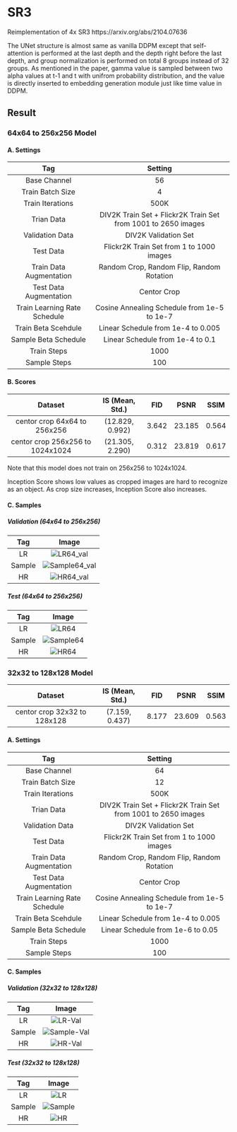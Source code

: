 # SR3
<p> Reimplementation of 4x SR3 https://arxiv.org/abs/2104.07636 </p>
<p> The UNet structure is almost same as vanilla DDPM except that self-attention is performed at the last depth and the depth right before the last depth, and group normalization is performed on total 8 groups instead of 32 groups. As mentioned in the paper, gamma value is sampled between two alpha values at t-1 and t with unifrom probability distribution, and the value is directly inserted to embedding generation module just like time value in DDPM. </p>

## Result

### 64x64 to 256x256 Model

#### A. Settings
|Tag|Setting|
|:---:|:---:|
|Base Channel|56|
|Train Batch Size|4|
|Train Iterations|500K|
|Trian Data|DIV2K Train Set + Flickr2K Train Set from 1001 to 2650 images|
|Validation Data|DIV2K Validation Set|
|Test Data|Flickr2K Train Set from 1 to 1000 images|
|Train Data Augmentation|Random Crop, Random Flip, Random Rotation|
|Test Data Augmentation|Centor Crop|
|Train Learning Rate Schedule|Cosine Annealing Schedule from 1e-5 to 1e-7|
|Train Beta Scehdule|Linear Schedule from 1e-4 to 0.005|
|Sample Beta Schedule|Linear Schedule from 1e-4 to 0.1|
|Train Steps|1000|
|Sample Steps|100|

#### B. Scores
|Dataset|IS (Mean, Std.)|FID|PSNR|SSIM|
|:---:|:---:|:---:|:---:|:---:|
|centor crop 64x64 to 256x256|(12.829, 0.992)|3.642|23.185|0.564|
|centor crop 256x256 to 1024x1024|(21.305, 2.290)|0.312|23.819|0.617|

<p>Note that this model does not train on 256x256 to 1024x1024.</p>
<p>Inception Score shows low values as cropped images are hard to recognize as an object. As crop size increases, Inception Score also increases.</p>

#### C. Samples

##### Validation (64x64 to 256x256)
|Tag|Image|
|:---:|:---:|
|LR|![LR64_val](https://github.com/novwaul/SR3/assets/53179332/f7e3974f-d503-43d1-9a13-3fe4ee2e8d0c)|
|Sample|![Sample64_val](https://github.com/novwaul/SR3/assets/53179332/70dba161-3b20-472d-b4b5-0dcc0748d657)|
|HR|![HR64_val](https://github.com/novwaul/SR3/assets/53179332/ca2736aa-e350-4a81-bdf6-6abb8313a55d)|

##### Test (64x64 to 256x256)
|Tag|Image|
|:---:|:---:|
|LR|![LR64](https://github.com/novwaul/SR3/assets/53179332/656a7d4b-1925-42b8-b74b-698b13ec98ff)|
|Sample|![Sample64](https://github.com/novwaul/SR3/assets/53179332/5a922a74-2770-4b5c-8ca6-aeb2a7ddd3f7)|
|HR|![HR64](https://github.com/novwaul/SR3/assets/53179332/c8e53193-4c86-4caf-aa79-d9d314a5a9c3)|

### 32x32 to 128x128 Model
|Dataset|IS (Mean, Std.)|FID|PSNR|SSIM|
|:---:|:---:|:---:|:---:|:---:|
|centor crop 32x32 to 128x128|(7.159, 0.437)|8.177|23.609|0.563|

#### A. Settings
|Tag|Setting|
|:---:|:---:|
|Base Channel|64|
|Train Batch Size|12|
|Train Iterations|500K|
|Trian Data|DIV2K Train Set + Flickr2K Train Set from 1001 to 2650 images|
|Validation Data|DIV2K Validation Set|
|Test Data|Flickr2K Train Set from 1 to 1000 images|
|Train Data Augmentation|Random Crop, Random Flip, Random Rotation|
|Test Data Augmentation|Centor Crop|
|Train Learning Rate Schedule|Cosine Annealing Schedule from 1e-5 to 1e-7|
|Train Beta Scehdule|Linear Schedule from 1e-4 to 0.005|
|Sample Beta Schedule|Linear Schedule from 1e-6 to 0.05|
|Train Steps|1000|
|Sample Steps|100|

#### C. Samples

##### Validation (32x32 to 128x128)
|Tag|Image|
|:---:|:---:|
|LR|![LR-Val](https://github.com/novwaul/SR3/assets/53179332/935f9984-2da7-436b-90f4-87d4ac482267)|
|Sample|![Sample-Val](https://github.com/novwaul/SR3/assets/53179332/c759b42b-a6bb-48bd-8c10-dc0da2d4c104)|
|HR|![HR-Val](https://github.com/novwaul/SR3/assets/53179332/56744f03-edca-477b-88dc-2a0e1f4be808)|

##### Test (32x32 to 128x128)
|Tag|Image|
|:---:|:---:|
|LR|![LR](https://github.com/novwaul/SR3/assets/53179332/3ed9dfea-d9b0-4c5e-a311-61937457a9c5)|
|Sample|![Sample](https://github.com/novwaul/SR3/assets/53179332/6b9322b9-fb03-4d01-8422-81ef7d261c30)|
|HR|![HR](https://github.com/novwaul/SR3/assets/53179332/47e1a173-dcf5-445b-9472-cab554105e7a)|

